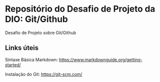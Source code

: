 # Repositório do Desafio de Projeto da DIO: Git/Github
Desafio de Projeto sobre Git/Github

## Links úteis
Sintaxe Básica Markdown: https://www.markdownguide.org/getting-started/

Instalação do Git: https://git-scm.com/
